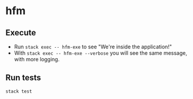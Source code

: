 # hfm

## Execute  

* Run `stack exec -- hfm-exe` to see "We're inside the application!"
* With `stack exec -- hfm-exe --verbose` you will see the same message, with more logging.

## Run tests

`stack test`
